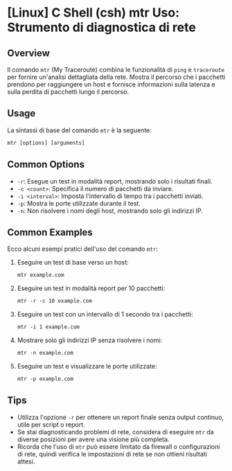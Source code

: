 # [Linux] C Shell (csh) mtr Uso: Strumento di diagnostica di rete

## Overview
Il comando `mtr` (My Traceroute) combina le funzionalità di `ping` e `traceroute` per fornire un'analisi dettagliata della rete. Mostra il percorso che i pacchetti prendono per raggiungere un host e fornisce informazioni sulla latenza e sulla perdita di pacchetti lungo il percorso.

## Usage
La sintassi di base del comando `mtr` è la seguente:

```csh
mtr [options] [arguments]
```

## Common Options
- `-r`: Esegue un test in modalità report, mostrando solo i risultati finali.
- `-c <count>`: Specifica il numero di pacchetti da inviare.
- `-i <interval>`: Imposta l'intervallo di tempo tra i pacchetti inviati.
- `-p`: Mostra le porte utilizzate durante il test.
- `-n`: Non risolvere i nomi degli host, mostrando solo gli indirizzi IP.

## Common Examples
Ecco alcuni esempi pratici dell'uso del comando `mtr`:

1. Eseguire un test di base verso un host:
   ```csh
   mtr example.com
   ```

2. Eseguire un test in modalità report per 10 pacchetti:
   ```csh
   mtr -r -c 10 example.com
   ```

3. Eseguire un test con un intervallo di 1 secondo tra i pacchetti:
   ```csh
   mtr -i 1 example.com
   ```

4. Mostrare solo gli indirizzi IP senza risolvere i nomi:
   ```csh
   mtr -n example.com
   ```

5. Eseguire un test e visualizzare le porte utilizzate:
   ```csh
   mtr -p example.com
   ```

## Tips
- Utilizza l'opzione `-r` per ottenere un report finale senza output continuo, utile per script o report.
- Se stai diagnosticando problemi di rete, considera di eseguire `mtr` da diverse posizioni per avere una visione più completa.
- Ricorda che l'uso di `mtr` può essere limitato da firewall o configurazioni di rete, quindi verifica le impostazioni di rete se non ottieni risultati attesi.